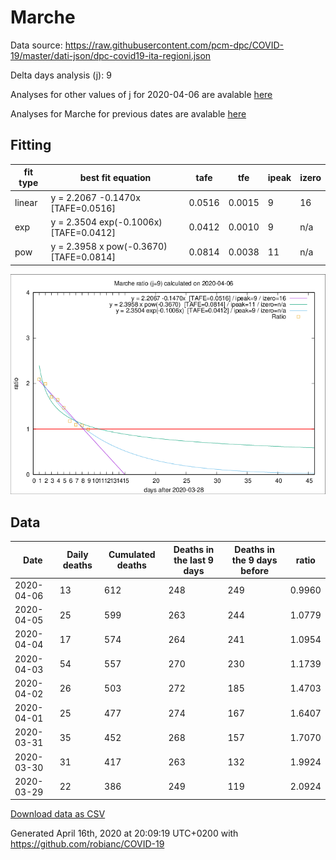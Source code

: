 # Marche

Data source: https://raw.githubusercontent.com/pcm-dpc/COVID-19/master/dati-json/dpc-covid19-ita-regioni.json

Delta days analysis (j): 9

Analyses for other values of j for 2020-04-06 are avalable [here](../2020-04-06/README.md)

Analyses for Marche for previous dates are avalable [here](../README.md)

## Fitting 
|fit type|best fit equation|tafe|tfe|ipeak|izero|
|-------|-----|--------|------|---|---|
|linear|y = 2.2067 -0.1470x  [TAFE=0.0516]|0.0516|0.0015|9|16|
|exp|y = 2.3504 exp(-0.1006x)  [TAFE=0.0412]|0.0412|0.0010|9|n/a|
|pow|y = 2.3958 x pow(-0.3670)  [TAFE=0.0814]|0.0814|0.0038|11|n/a|

![Plot](COVID-19_marche_j9_2020-04-06.png)

## Data
|Date|Daily deaths|Cumulated deaths|Deaths in the last 9 days|Deaths in the 9 days before|ratio|
|----|----------|-----------|-------|--------------------|-----|
|2020-04-06|13|612|248|249|0.9960|
|2020-04-05|25|599|263|244|1.0779|
|2020-04-04|17|574|264|241|1.0954|
|2020-04-03|54|557|270|230|1.1739|
|2020-04-02|26|503|272|185|1.4703|
|2020-04-01|25|477|274|167|1.6407|
|2020-03-31|35|452|268|157|1.7070|
|2020-03-30|31|417|263|132|1.9924|
|2020-03-29|22|386|249|119|2.0924|

[Download data as CSV](COVID-19_marche_j9_2020-04-06.csv)

Generated April 16th, 2020 at 20:09:19 UTC+0200 with https://github.com/robianc/COVID-19
